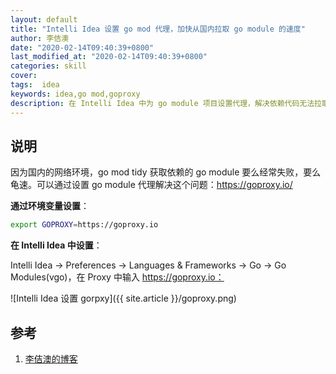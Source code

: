 ```yaml
---
layout: default
title: "Intelli Idea 设置 go mod 代理，加快从国内拉取 go module 的速度"
author: 李佶澳
date: "2020-02-14T09:40:39+0800"
last_modified_at: "2020-02-14T09:40:39+0800"
categories: skill
cover:
tags:  idea
keywords: idea,go mod,goproxy
description: 在 Intelli Idea 中为 go module 项目设置代理，解决依赖代码无法拉取、拉取慢的问题
---
```


## 说明

因为国内的网络环境，go mod tidy 获取依赖的 go module 要么经常失败，要么龟速。可以通过设置 go module 代理解决这个问题：[https://goproxy.io/ ](https://goproxy.io/)

**通过环境变量设置**：

```sh
export GOPROXY=https://goproxy.io
```

**在 Intelli Idea 中设置**：

Intelli Idea -> Preferences -> Languages & Frameworks -> Go -> Go Modules(vgo)，在 Proxy 中输入 https://goproxy.io：

![Intelli Idea 设置 gorpxy]({{ site.article }}/goproxy.png)

## 参考

1. [李佶澳的博客][1]

[1]: https://www.lijiaocn.com "李佶澳的博客"
